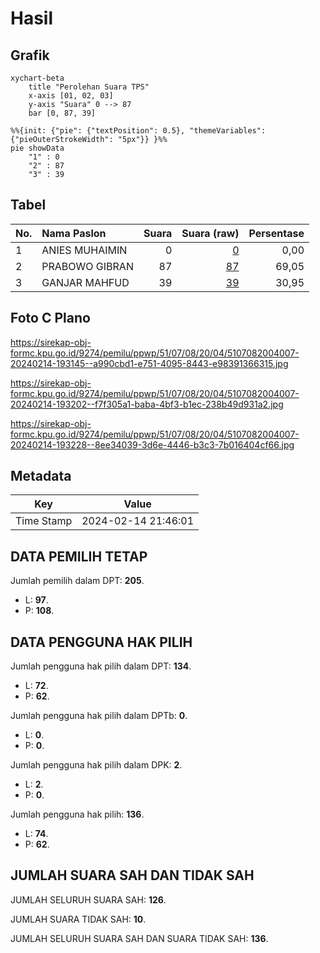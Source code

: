 # Hasil

## Grafik

```mermaid
xychart-beta
    title "Perolehan Suara TPS"
    x-axis [01, 02, 03]
    y-axis "Suara" 0 --> 87
    bar [0, 87, 39]
```

```mermaid
%%{init: {"pie": {"textPosition": 0.5}, "themeVariables": {"pieOuterStrokeWidth": "5px"}} }%%
pie showData
    "1" : 0
    "2" : 87
    "3" : 39
```

## Tabel

| No. | Nama Paslon    | Suara | Suara (raw) | Persentase |
|:--- |:-------------- | -----:| -----------:| ----------:|
| 1   | ANIES MUHAIMIN | 0     | [0][p-1]    | 0,00       |
| 2   | PRABOWO GIBRAN | 87    | [87][p-2]   | 69,05      |
| 3   | GANJAR MAHFUD  | 39    | [39][p-3]   | 30,95      |


[p-1]: https://github.com/gigit-pemilu/pemilu-2024-51-bali/blob/main/pilpres/hitung-suara/sub/51-bali/sub/07-karangasem/sub/08-kubu/sub/2004-tianyar/sub/007-tps/sub/paslon-1.txt
[p-2]: https://github.com/gigit-pemilu/pemilu-2024-51-bali/blob/main/pilpres/hitung-suara/sub/51-bali/sub/07-karangasem/sub/08-kubu/sub/2004-tianyar/sub/007-tps/sub/paslon-2.txt
[p-3]: https://github.com/gigit-pemilu/pemilu-2024-51-bali/blob/main/pilpres/hitung-suara/sub/51-bali/sub/07-karangasem/sub/08-kubu/sub/2004-tianyar/sub/007-tps/sub/paslon-3.txt

## Foto C Plano

https://sirekap-obj-formc.kpu.go.id/9274/pemilu/ppwp/51/07/08/20/04/5107082004007-20240214-193145--a990cbd1-e751-4095-8443-e98391366315.jpg

https://sirekap-obj-formc.kpu.go.id/9274/pemilu/ppwp/51/07/08/20/04/5107082004007-20240214-193202--f7f305a1-baba-4bf3-b1ec-238b49d931a2.jpg

https://sirekap-obj-formc.kpu.go.id/9274/pemilu/ppwp/51/07/08/20/04/5107082004007-20240214-193228--8ee34039-3d6e-4446-b3c3-7b016404cf66.jpg


## Metadata

| Key        | Value               |
| ---------- | ------------------- |
| Time Stamp | 2024-02-14 21:46:01 |


## DATA PEMILIH TETAP

Jumlah pemilih dalam DPT: **205**.
 * L: **97**.
 * P: **108**.

## DATA PENGGUNA HAK PILIH

Jumlah pengguna hak pilih dalam DPT: **134**.
 * L: **72**.
 * P: **62**.

Jumlah pengguna hak pilih dalam DPTb: **0**.
 * L: **0**.
 * P: **0**.

Jumlah pengguna hak pilih dalam DPK: **2**.
 * L: **2**.
 * P: **0**.

Jumlah pengguna hak pilih: **136**.
 * L: **74**.
 * P: **62**.

## JUMLAH SUARA SAH DAN TIDAK SAH

JUMLAH SELURUH SUARA SAH: **126**.

JUMLAH SUARA TIDAK SAH: **10**.

JUMLAH SELURUH SUARA SAH DAN SUARA TIDAK SAH: **136**.


